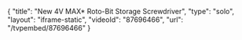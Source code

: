 {
    "title": "New 4V MAX* Roto-Bit Storage Screwdriver",
    "type": "solo",
    "layout": "iframe-static",
    "videoId": "87696466",
    "url": "\/tvpembed\/87696466"
}